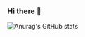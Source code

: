 ### Hi there 👋
![Anurag's GitHub stats](https://github-readme-stats.vercel.app/api?username=HQhanqiZHQ&count_private=true)
